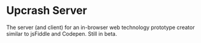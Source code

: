 # Upcrash Server
The server (and client) for an in-browser web technology prototype creator similar to jsFiddle and Codepen. Still in beta.
